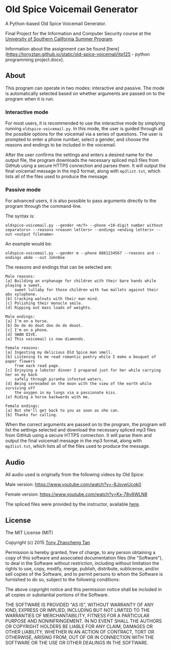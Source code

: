 # Old Spice Voicemail Generator
A Python-based Old Spice Voicemail Generator.

Final Project for the Information and Computer Security course at the [University of Southern California Summer Program](https://summer.usc.edu/).

Information about the assignment can be found [here](https://tonyztan.github.io/static/old-spice-voicemail/itp125 - python programming project.docx).

## About

This program can operate in two modes: interactive and passive. The mode is automatically selected based on whether arguments are passed on to the program when it is run.

### Interactive mode
For most users, it is recommended to use the interactive mode by simplying running `oldspice-voicemail.py`. In this mode, the user is guided through all the possible options for the voicemail via a series of questions. The user is prompted to enter a phone number, select a gender, and choose the reasons and endings to be included in the voicemail.

After the user confirms the settings and enters a desired name for the output file, the program downloads the necessary spliced mp3 files from GitHub using a secure HTTPS connection and parses them. It will output the final voicemail message in the mp3 format, along with `mp3list.txt`, which lists all of the files used to produce the message.

### Passive mode
For advanced users, it is also possible to pass arguments directly to the program through the command-line.

The syntax is:

`oldspice-voicemail.py --gender <m/f> --phone <10-digit number without separators> --reasons <reason letters> --endings <ending letters> --out <output filename>`

An example would be:

`oldspice-voicemail.py --gender m --phone 8881234567 --reasons acd --endings abde --out JohnDoe`

The reasons and endings that can be selected are:

```
Male reasons:
[a] Building an orphanage for children with their bare hands while playing a sweet,
    sweet lullaby for those children with two mallets against their abs xylophone. 
[b] Cracking walnuts with their man mind. 
[c] Polishing their monocle smile. 
[d] Ripping out mass loads of weights.

Male endings:
[a] I'm on a horse. 
[b] Do do do doot doo do do dooot. 
[c] I'm on a phone. 
[d] SWAN DIVE. 
[e] This voicemail is now diamonds.

Female reasons:
[a] Ingesting my delicious Old Spice man smell. 
[b] Listening to me read romantic poetry while I make a bouquet of paper flowers
    from each read page. 
[c] Enjoying a lobster dinner I prepared just for her while carrying her on my back
    safely through piranha infested waters. 
[d] Being serenaded on the moon with the view of the earth while surviving off
    the oxygen in my lungs via a passionate kiss. 
[e] Riding a horse backwards with me.

Female endings:
[a] But she'll get back to you as soon as she can. 
[b] Thanks for calling.
```

When the correct arguments are passed on to the program, the program will list the settings selected and download the necessary spliced mp3 files from GitHub using a secure HTTPS connection. It will parse them and output the final voicemail message in the mp3 format, along with `mp3list.txt`, which lists all of the files used to produce the message.

## Audio
All audio used is originally from the following videos by Old Spice:

Male version: https://www.youtube.com/watch?v=-8JsvwUcok0

Female version: https://www.youtube.com/watch?v=Kx-78v6WLN8

The spliced files were provided by the instructor, available [here](http://www-bcf.usc.edu/~chiso/itp125/project_version_1/).

## License
The MIT License (MIT)

Copyright (c) 2015 [Tony Zhaocheng Tan](https://tonytan.io/about)

Permission is hereby granted, free of charge, to any person obtaining a copy
of this software and associated documentation files (the "Software"), to deal
in the Software without restriction, including without limitation the rights
to use, copy, modify, merge, publish, distribute, sublicense, and/or sell
copies of the Software, and to permit persons to whom the Software is
furnished to do so, subject to the following conditions:

The above copyright notice and this permission notice shall be included in all
copies or substantial portions of the Software.

THE SOFTWARE IS PROVIDED "AS IS", WITHOUT WARRANTY OF ANY KIND, EXPRESS OR
IMPLIED, INCLUDING BUT NOT LIMITED TO THE WARRANTIES OF MERCHANTABILITY,
FITNESS FOR A PARTICULAR PURPOSE AND NONINFRINGEMENT. IN NO EVENT SHALL THE
AUTHORS OR COPYRIGHT HOLDERS BE LIABLE FOR ANY CLAIM, DAMAGES OR OTHER
LIABILITY, WHETHER IN AN ACTION OF CONTRACT, TORT OR OTHERWISE, ARISING FROM,
OUT OF OR IN CONNECTION WITH THE SOFTWARE OR THE USE OR OTHER DEALINGS IN THE
SOFTWARE.
